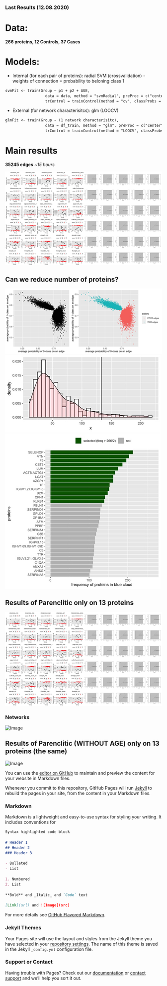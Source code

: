 ### Last Results (12.08.2020)
# Data: 
**266 proteins, 12 Controls, 37 Cases**
# Models:
- Internal (for each pair of proteins): radial SVM (crossvalidation) - weights of connection = probability to beloning class 1
```markdown
svmFit <- train(Group ~ p1 + p2 + AGE,
                  data = data, method = "svmRadial", preProc = c("center", "scale"),metric = "ROC",
                  trControl = trainControl(method = "cv", classProbs = TRUE, summaryFunction = twoClassSummary))
```
                                           
- External (for network characterisitcs): glm (LOOCV)
```markdown
glmFit <- train(Group ~ (1 network characterisitc),
                  data = df_train, method = "glm", preProc = c("center", "scale"), metric = "ROC",
                  trControl = trainControl(method = "LOOCV", classProbs = TRUE, summaryFunction = twoClassSummary))
```
# Main results
**35245 edges** ~_15 hours_

![Image](FINAL_FIG_FULL.jpg)
## Can we reduce number of proteins?
![Image](SELECT_EDGES.jpg)
![Image](HIST_FREQ.jpg)
![Image](BAR.jpg)
## Results of Parenclitic only on 13 proteins
![Image](FINAL_FIG_SMALL.jpg)
### Networks
![Image](NETWORKS.PNG)
## Results of Parenclitic (WITHOUT AGE) only on 13 proteins (the same)
![Image](FINAL_FIG_SMALL_WA.PNG)


You can use the [editor on GitHub](https://github.com/TatianaNazarenko/Parenclitic_Classification/edit/master/README.md) to maintain and preview the content for your website in Markdown files.

Whenever you commit to this repository, GitHub Pages will run [Jekyll](https://jekyllrb.com/) to rebuild the pages in your site, from the content in your Markdown files.

### Markdown

Markdown is a lightweight and easy-to-use syntax for styling your writing. It includes conventions for

```markdown
Syntax highlighted code block

# Header 1
## Header 2
### Header 3

- Bulleted
- List

1. Numbered
2. List

**Bold** and _Italic_ and `Code` text

[Link](url) and ![Image](src)
```

For more details see [GitHub Flavored Markdown](https://guides.github.com/features/mastering-markdown/).

### Jekyll Themes

Your Pages site will use the layout and styles from the Jekyll theme you have selected in your [repository settings](https://github.com/TatianaNazarenko/Parenclitic_Classification/settings). The name of this theme is saved in the Jekyll `_config.yml` configuration file.

### Support or Contact

Having trouble with Pages? Check out our [documentation](https://docs.github.com/categories/github-pages-basics/) or [contact support](https://github.com/contact) and we’ll help you sort it out.
